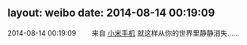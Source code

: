 layout: weibo
date: 2014-08-14 00:19:09
---
2014-08-14 00:19:09  &nbsp;&nbsp;&nbsp;&nbsp;&nbsp;&nbsp; 来自 <a href="http://app.weibo.com/t/feed/22zMnn" rel="nofollow">小米手机</a>
就这样从你的世界里静静消失…… ​​​
